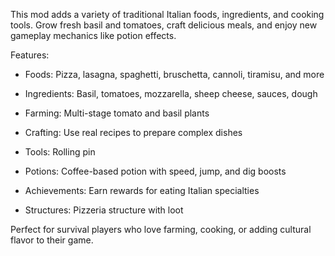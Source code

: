 This mod adds a variety of traditional Italian foods, ingredients, and cooking tools. Grow fresh basil and tomatoes, craft delicious meals, and enjoy new gameplay mechanics like potion effects.

Features:
*  Foods: Pizza, lasagna, spaghetti, bruschetta, cannoli, tiramisu, and more

* Ingredients: Basil, tomatoes, mozzarella, sheep cheese, sauces, dough

*  Farming: Multi-stage tomato and basil plants

* Crafting: Use real recipes to prepare complex dishes

* Tools: Rolling pin

* Potions: Coffee-based potion with speed, jump, and dig boosts

* Achievements: Earn rewards for eating Italian specialties

* Structures: Pizzeria structure with loot

Perfect for survival players who love farming, cooking, or adding cultural flavor to their game.
